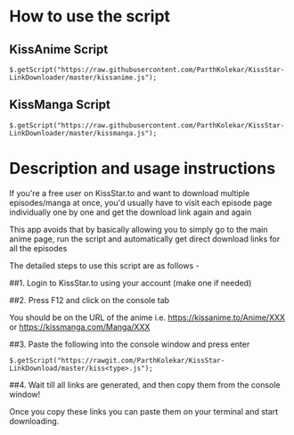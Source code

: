 How to use the script 
======================

KissAnime Script
----------------

    $.getScript("https://raw.githubusercontent.com/ParthKolekar/KissStar-LinkDownloader/master/kissanime.js");

KissManga Script
----------------

    $.getScript("https://raw.githubusercontent.com/ParthKolekar/KissStar-LinkDownloader/master/kissmanga.js");

Description and usage instructions
==================================

If you're a free user on KissStar.to and want to download multiple episodes/manga at once, you'd usually have to visit each episode page individually one by one and get the download link again and again 

This app avoids that by basically allowing you to simply go to the main anime page, run the script and automatically get direct download links for all the episodes 

The detailed steps to use this script are as follows - 

##1. Login to KissStar.to using your account (make one if needed) 

##2. Press F12 and click on the console tab 

You should be on the URL of the anime i.e. https://kissanime.to/Anime/XXX or https://kissmanga.com/Manga/XXX

##3. Paste the following into the console window and press enter 

    $.getScript("https://rawgit.com/ParthKolekar/KissStar-LinkDownload/master/kiss<type>.js");

##4. Wait till all links are generated, and then copy them from the console window! 

Once you copy these links you can paste them on your terminal and start downloading.
